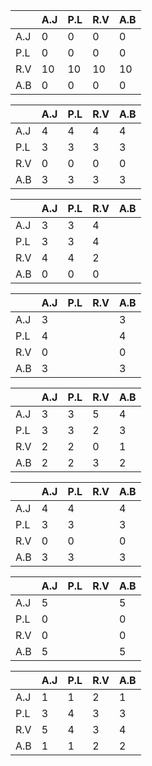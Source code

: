 |     | A.J | P.L | R.V | A.B |
|-----|-----|-----|-----|-----|
| A.J | 0   | 0   | 0   | 0   |
| P.L | 0   | 0   | 0   | 0   |
| R.V | 10  | 10  | 10  | 10  |
| A.B | 0   | 0   | 0   | 0   |

|     | A.J | P.L | R.V | A.B |
|-----|-----|-----|-----|-----|
| A.J | 4   | 4   | 4   | 4   |
| P.L | 3   | 3   | 3   | 3   |
| R.V | 0   | 0   | 0   | 0   |
| A.B | 3   | 3   | 3   | 3   |


|     | A.J | P.L | R.V | A.B |
|-----|-----|-----|-----|-----|
| A.J |  3  | 3   |  4  |     |
| P.L |  3  | 3   |  4  |     |
| R.V |  4  | 4   |  2  |     |
| A.B |  0  | 0   |  0  |     |

|     | A.J | P.L | R.V | A.B |
|-----|-----|-----|-----|-----|
| A.J |  3  |     |     |  3  |
| P.L |  4  |     |     |  4  |
| R.V |  0  |     |     |  0  |
| A.B |  3  |     |     |  3  |

|     | A.J | P.L | R.V | A.B |
|-----|-----|-----|-----|-----|
| A.J |  3  |  3  |  5  |  4  |
| P.L |  3  |  3  |  2  |  3  |
| R.V |  2  |  2  |  0  |  1  |
| A.B |  2  |  2  |  3  |  2  |

|     | A.J | P.L | R.V | A.B |
|-----|-----|-----|-----|-----|
| A.J |  4  |  4  |     |  4  |
| P.L |  3  |  3  |     |  3  |
| R.V |  0  |  0  |     |  0  |
| A.B |  3  |  3  |     |  3  |

|     | A.J | P.L | R.V | A.B |
|-----|-----|-----|-----|-----|
| A.J |  5  |     |     |  5  |
| P.L |  0  |     |     |  0  |
| R.V |  0  |     |     |  0  |
| A.B |  5  |     |     |  5  |

|     | A.J | P.L | R.V | A.B |
|-----|-----|-----|-----|-----|
| A.J |  1  |  1  |  2  |  1  |
| P.L |  3  |  4  |  3  |  3  |
| R.V |  5  |  4  |  3  |  4  |
| A.B |  1  |  1  |  2  |  2  |
